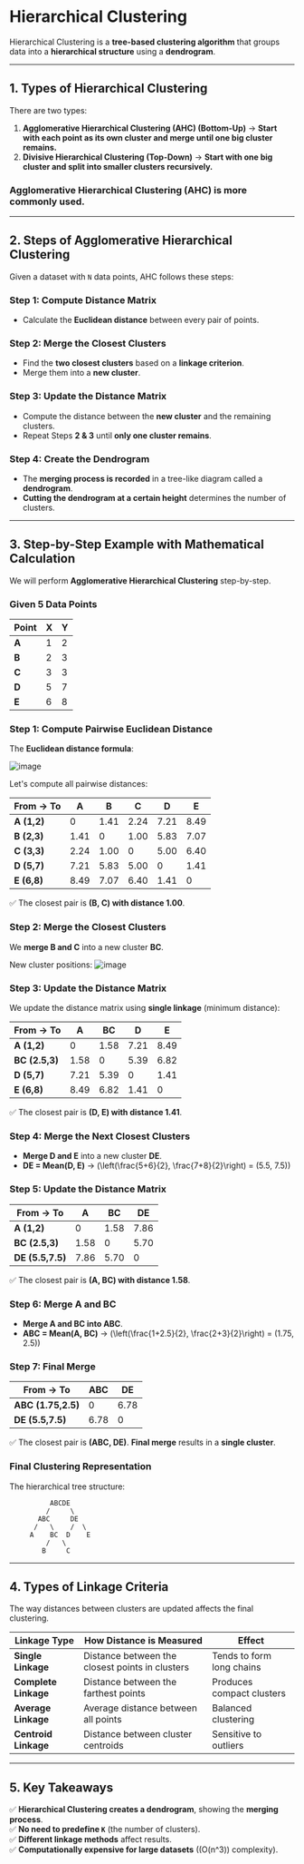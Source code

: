 # Hierarchical Clustering

Hierarchical Clustering is a **tree-based clustering algorithm** that groups data into a **hierarchical structure** using a **dendrogram**.

---

## **1. Types of Hierarchical Clustering**
There are two types:
1. **Agglomerative Hierarchical Clustering (AHC) (Bottom-Up)** → **Start with each point as its own cluster and merge until one big cluster remains.**
2. **Divisive Hierarchical Clustering (Top-Down)** → **Start with one big cluster and split into smaller clusters recursively.**

### **Agglomerative Hierarchical Clustering (AHC) is more commonly used.**

---

## **2. Steps of Agglomerative Hierarchical Clustering**
Given a dataset with `N` data points, AHC follows these steps:

### **Step 1: Compute Distance Matrix**
- Calculate the **Euclidean distance** between every pair of points.

### **Step 2: Merge the Closest Clusters**
- Find the **two closest clusters** based on a **linkage criterion**.
- Merge them into a **new cluster**.

### **Step 3: Update the Distance Matrix**
- Compute the distance between the **new cluster** and the remaining clusters.
- Repeat Steps **2 & 3** until **only one cluster remains**.

### **Step 4: Create the Dendrogram**
- The **merging process is recorded** in a tree-like diagram called a **dendrogram**.
- **Cutting the dendrogram at a certain height** determines the number of clusters.

---

## **3. Step-by-Step Example with Mathematical Calculation**
We will perform **Agglomerative Hierarchical Clustering** step-by-step.

### **Given 5 Data Points**
| Point | X  | Y  |
|--------|----|----|
| **A** | 1  | 2  |
| **B** | 2  | 3  |
| **C** | 3  | 3  |
| **D** | 5  | 7  |
| **E** | 6  | 8  |

### **Step 1: Compute Pairwise Euclidean Distance**
The **Euclidean distance formula**:

![image](https://github.com/user-attachments/assets/4f631d45-546f-4c92-b1a2-24c536082290)

Let's compute all pairwise distances:

| From → To  | A  | B  | C  | D  | E  |
|------------|----|----|----|----|----|
| **A (1,2)** | 0  | 1.41 | 2.24 | 7.21 | 8.49 |
| **B (2,3)** | 1.41 | 0  | 1.00 | 5.83 | 7.07 |
| **C (3,3)** | 2.24 | 1.00 | 0  | 5.00 | 6.40 |
| **D (5,7)** | 7.21 | 5.83 | 5.00 | 0  | 1.41 |
| **E (6,8)** | 8.49 | 7.07 | 6.40 | 1.41 | 0  |

✅ The closest pair is **(B, C) with distance 1.00**.

### **Step 2: Merge the Closest Clusters**
We **merge B and C** into a new cluster **BC**.

New cluster positions:
![image](https://github.com/user-attachments/assets/195151a9-c0db-4515-8a10-445036236416)

### **Step 3: Update the Distance Matrix**
We update the distance matrix using **single linkage** (minimum distance):

| From → To  | A  | BC | D  | E  |
|------------|----|----|----|----|
| **A (1,2)** | 0  | 1.58 | 7.21 | 8.49 |
| **BC (2.5,3)** | 1.58 | 0  | 5.39 | 6.82 |
| **D (5,7)** | 7.21 | 5.39 | 0  | 1.41 |
| **E (6,8)** | 8.49 | 6.82 | 1.41 | 0  |

✅ The closest pair is **(D, E) with distance 1.41**.

### **Step 4: Merge the Next Closest Clusters**
- **Merge D and E** into a new cluster **DE**.
- **DE = Mean(D, E)** → \(\left(\frac{5+6}{2}, \frac{7+8}{2}\right) = (5.5, 7.5)\)

### **Step 5: Update the Distance Matrix**
| From → To  | A  | BC | DE  |
|------------|----|----|----|
| **A (1,2)** | 0  | 1.58 | 7.86 |
| **BC (2.5,3)** | 1.58 | 0  | 5.70 |
| **DE (5.5,7.5)** | 7.86 | 5.70 | 0  |

✅ The closest pair is **(A, BC) with distance 1.58**.

### **Step 6: Merge A and BC**
- **Merge A and BC into ABC**.
- **ABC = Mean(A, BC)** → \(\left(\frac{1+2.5}{2}, \frac{2+3}{2}\right) = (1.75, 2.5)\)

### **Step 7: Final Merge**
| From → To  | ABC | DE |
|------------|----|----|
| **ABC (1.75,2.5)** | 0  | 6.78 |
| **DE (5.5,7.5)** | 6.78 | 0  |

✅ The closest pair is **(ABC, DE)**. **Final merge** results in a **single cluster**.

### **Final Clustering Representation**
The hierarchical tree structure:

```
          ABCDE
         /     \
       ABC     DE
      /   \    /  \
     A    BC  D    E
         /   \
        B     C

```

---

## **4. Types of Linkage Criteria**
The way distances between clusters are updated affects the final clustering.

| Linkage Type | How Distance is Measured | Effect |
|-------------|------------------------|--------|
| **Single Linkage** | Distance between the closest points in clusters | Tends to form long chains |
| **Complete Linkage** | Distance between the farthest points | Produces compact clusters |
| **Average Linkage** | Average distance between all points | Balanced clustering |
| **Centroid Linkage** | Distance between cluster centroids | Sensitive to outliers |

---

## **5. Key Takeaways**
✅ **Hierarchical Clustering creates a dendrogram**, showing the **merging process**.  
✅ **No need to predefine `K`** (the number of clusters).  
✅ **Different linkage methods** affect results.  
✅ **Computationally expensive for large datasets** (\(O(n^3)\) complexity).  

